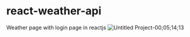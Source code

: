 # react-weather-api
Weather page with login page in reactjs
![Untitled Project-00;05;14;13](https://user-images.githubusercontent.com/50108113/162687113-af0e1c22-e647-464d-b4ba-39508ae212a2.png)
